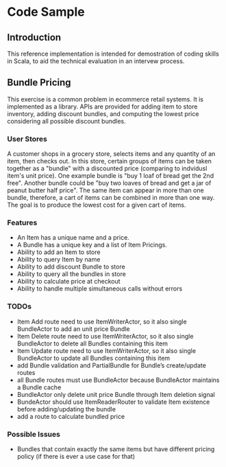 Code Sample
===================

Introduction
------------

This reference implementation is intended for demostration of coding skills in Scala, to aid the technical evaluation in an intervew process. 


Bundle Pricing
--------------
This exercise is a common problem in e­commerce retail systems.  It is implemented as a library.  APIs are provided for adding item to store inventory, adding discount bundles, and computing the lowest price considering all possible discount bundles.

### User Stores

A customer shops in a grocery store, selects items and any quantity of an item, then checks out.  In this store, certain groups of items can be taken together as a "bundle" with a discounted price (comparing to indvidusl item's unit price).  One example bundle is "buy 1 loaf of bread get the 2nd free".  Another bundle could be "buy two loaves of bread and get a jar of peanut butter half price".  The same item can appear in more than one bundle, therefore, a cart of items can be combined in more than one way.  The goal is to produce the lowest cost for a given cart of items.

### Features

* An Item has a unique name and a price.
* A Bundle has a unique key and a list of Item Pricings.
* Ability to add an Item to store
* Ability to query Item by name
* Ability to add discount Bundle to store
* Ability to query all the bundles in store
* Ability to calculate price at checkout
* Ability to handle multiple simultaneous calls without errors

### TODOs

* Item Add route need to use ItemWriterActor, so it also single BundleActor to add an unit price Bundle
* Item Delete route need to use ItemWriterActor, so it also single BundleActor to delete all Bundles containing this item
* Item Update route need to use ItemWriterActor, so it also single BundleActor to update all Bundles containing this item
* add Bundle validation and PartialBundle for Bundle’s create/update routes
* all Bundle routes must use BundleActor because BundleActor maintains a Bundle cache
* BundleActor only delete unit price Bundle through Item deletion signal
* BundeActor should use ItemReaderRouter to validate Item existence before adding/updating the bundle
* add a route to calculate bundled price

### Possible Issues

* Bundles that contain exactly the same items but have different pricing policy (if there is ever a use case for that)








